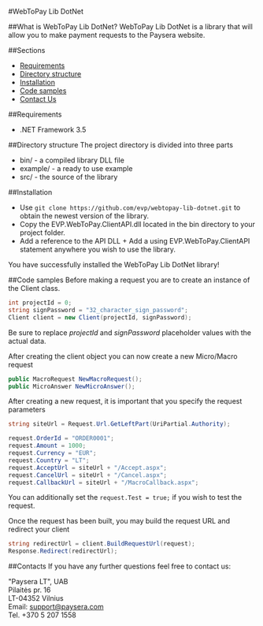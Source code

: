 #WebToPay Lib DotNet

##What is WebToPay Lib DotNet?
WebToPay Lib DotNet is a library that will allow you to make payment requests to the Paysera website.

##Sections
* [Requirements](#requirements)
* [Directory structure](#directory-structure)
* [Installation](#installation)
* [Code samples](#code-samples)
* [Contact Us](#contacts)

##Requirements
* .NET Framework 3.5

##Directory structure
The project directory is divided into three parts
* bin/ - a compiled library DLL file
* example/ - a ready to use example
* src/ - the source of the library


##Installation
* Use `git clone https://github.com/evp/webtopay-lib-dotnet.git` to obtain the newest version of the library.
* Copy the EVP.WebToPay.ClientAPI.dll located in the bin directory to your project folder.
* Add a reference to the API DLL + Add a using EVP.WebToPay.ClientAPI statement anywhere you wish to use the library.

You have successfully installed the WebToPay Lib DotNet library!


##Code samples
Before making a request you are to create an instance of the Client class.
```c#
int projectId = 0;
string signPassword = "32_character_sign_password";
Client client = new Client(projectId, signPassword);
```
Be sure to replace *projectId* and *signPassword* placeholder values with the actual data.

After creating the client object you can now create a new Micro/Macro request
```c#
public MacroRequest NewMacroRequest();
public MicroAnswer NewMicroAnswer();
```

After creating a new request, it is important that you specify the request parameters
```c#
string siteUrl = Request.Url.GetLeftPart(UriPartial.Authority);

request.OrderId = "ORDER0001";
request.Amount = 1000;
request.Currency = "EUR";
request.Country = "LT";
request.AcceptUrl = siteUrl + "/Accept.aspx";
request.CancelUrl = siteUrl + "/Cancel.aspx";
request.CallbackUrl = siteUrl + "/MacroCallback.aspx";
```

You can additionally set the ```request.Test = true;``` if you wish to test the request.

Once the request has been built, you may build the request URL and redirect your client
```c#
string redirectUrl = client.BuildRequestUrl(request);
Response.Redirect(redirectUrl);
```

##Contacts
If you have any further questions feel free to contact us:

"Paysera LT", UAB    
Pilaitės pr. 16  
LT-04352 Vilnius    
Email: support@paysera.com    
Tel. +370 5 207 1558 
